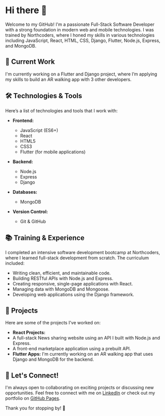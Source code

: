 # Hi there 👋

Welcome to my GitHub! I'm a passionate Full-Stack Software Developer with a strong foundation in modern web and mobile technologies. I was trained by Northcoders, where I honed my skills in various technologies including JavaScript, React, HTML, CSS, Django, Flutter, Node.js, Express, and MongoDB.

## 🌱 Current Work

I'm currently working on a Flutter and Django project, where I’m applying my skills to build an AR walking app with 3 other developers.

## 🛠️ Technologies & Tools

Here’s a list of technologies and tools that I work with:

- **Frontend:**
  - JavaScript (ES6+)
  - React
  - HTML5
  - CSS3
  - Flutter (for mobile applications)

- **Backend:**
  - Node.js
  - Express
  - Django

- **Databases:**
  - MongoDB

- **Version Control:**
  - Git & GitHub

## 📚 Training & Experience

I completed an intensive software development bootcamp at Northcoders, where I learned full-stack development from scratch. The curriculum included:

- Writing clean, efficient, and maintainable code.
- Building RESTful APIs with Node.js and Express.
- Creating responsive, single-page applications with React.
- Managing data with MongoDB and Mongoose.
- Developing web applications using the Django framework.

## 🚀 Projects

Here are some of the projects I've worked on:

- **React Projects:**
- A full-stack News sharing website using an API I built with Node.js and Express.
- A front-end marketplace application using a prebuilt API.
- **Flutter Apps:** I'm currently working on an AR walking app that uses Django and MongoDB for the backend.

## 🤝 Let's Connect!

I'm always open to collaborating on exciting projects or discussing new opportunities. Feel free to connect with me on [LinkedIn](https://www.linkedin.com/in/daniel-taylor-developer/) or check out my portfolio on [GitHub Pages]([https://github.com/DTCoding01](https://dtcoding01.github.io/portfolio/)).

Thank you for stopping by! 🚀

